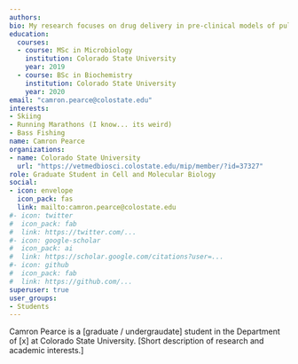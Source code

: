 ```yaml
---
authors:
bio: My research focuses on drug delivery in pre-clinical models of pulmonary tuberculosis.
education:
  courses:
  - course: MSc in Microbiology
    institution: Colorado State University
    year: 2019
  - course: BSc in Biochemistry
    institution: Colorado State University
    year: 2020
email: "camron.pearce@colostate.edu"
interests:
- Skiing
- Running Marathons (I know... its weird)
- Bass Fishing
name: Camron Pearce
organizations:
- name: Colorado State University
  url: "https://vetmedbiosci.colostate.edu/mip/member/?id=37327"
role: Graduate Student in Cell and Molecular Biology
social:
- icon: envelope
  icon_pack: fas
  link: mailto:camron.pearce@colostate.edu
#- icon: twitter
#  icon_pack: fab
#  link: https://twitter.com/...
#- icon: google-scholar
#  icon_pack: ai
#  link: https://scholar.google.com/citations?user=...
#- icon: github
#  icon_pack: fab
#  link: https://github.com/...
superuser: true
user_groups:
- Students
---
```


Camron Pearce is a [graduate / undergraudate] student in the Department of [x] at Colorado 
State University. [Short description of research and academic interests.]